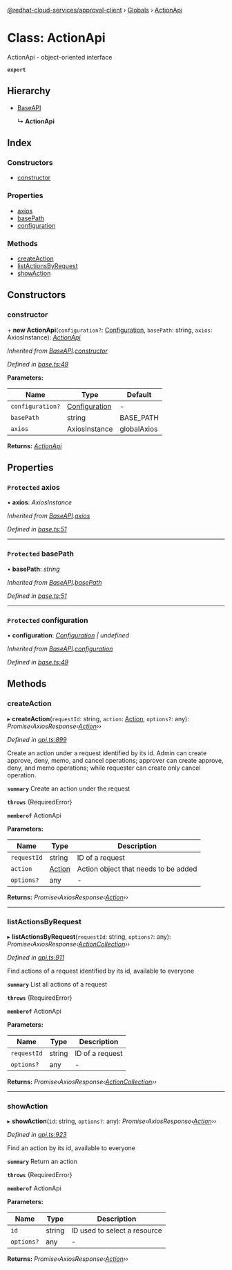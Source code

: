 [@redhat-cloud-services/approval-client](../README.md) › [Globals](../globals.md) › [ActionApi](actionapi.md)

# Class: ActionApi

ActionApi - object-oriented interface

**`export`** 

## Hierarchy

* [BaseAPI](baseapi.md)

  ↳ **ActionApi**

## Index

### Constructors

* [constructor](actionapi.md#constructor)

### Properties

* [axios](actionapi.md#protected-axios)
* [basePath](actionapi.md#protected-basepath)
* [configuration](actionapi.md#protected-configuration)

### Methods

* [createAction](actionapi.md#createaction)
* [listActionsByRequest](actionapi.md#listactionsbyrequest)
* [showAction](actionapi.md#showaction)

## Constructors

###  constructor

\+ **new ActionApi**(`configuration?`: [Configuration](configuration.md), `basePath`: string, `axios`: AxiosInstance): *[ActionApi](actionapi.md)*

*Inherited from [BaseAPI](baseapi.md).[constructor](baseapi.md#constructor)*

*Defined in [base.ts:49](https://github.com/RedHatInsights/javascript-clients.gi/blob/master/packages/approval/base.ts#L49)*

**Parameters:**

Name | Type | Default |
------ | ------ | ------ |
`configuration?` | [Configuration](configuration.md) | - |
`basePath` | string | BASE_PATH |
`axios` | AxiosInstance | globalAxios |

**Returns:** *[ActionApi](actionapi.md)*

## Properties

### `Protected` axios

• **axios**: *AxiosInstance*

*Inherited from [BaseAPI](baseapi.md).[axios](baseapi.md#protected-axios)*

*Defined in [base.ts:51](https://github.com/RedHatInsights/javascript-clients.gi/blob/master/packages/approval/base.ts#L51)*

___

### `Protected` basePath

• **basePath**: *string*

*Inherited from [BaseAPI](baseapi.md).[basePath](baseapi.md#protected-basepath)*

*Defined in [base.ts:51](https://github.com/RedHatInsights/javascript-clients.gi/blob/master/packages/approval/base.ts#L51)*

___

### `Protected` configuration

• **configuration**: *[Configuration](configuration.md) | undefined*

*Inherited from [BaseAPI](baseapi.md).[configuration](baseapi.md#protected-configuration)*

*Defined in [base.ts:49](https://github.com/RedHatInsights/javascript-clients.gi/blob/master/packages/approval/base.ts#L49)*

## Methods

###  createAction

▸ **createAction**(`requestId`: string, `action`: [Action](../interfaces/action.md), `options?`: any): *Promise‹AxiosResponse‹[Action](../interfaces/action.md)››*

*Defined in [api.ts:899](https://github.com/RedHatInsights/javascript-clients.gi/blob/master/packages/approval/api.ts#L899)*

Create an action under a request identified by its id. Admin can create approve, deny, memo, and cancel operations; approver can create approve, deny, and memo operations; while requester can create only cancel operation.

**`summary`** Create an action under the request

**`throws`** {RequiredError}

**`memberof`** ActionApi

**Parameters:**

Name | Type | Description |
------ | ------ | ------ |
`requestId` | string | ID of a request |
`action` | [Action](../interfaces/action.md) | Action object that needs to be added |
`options?` | any | - |

**Returns:** *Promise‹AxiosResponse‹[Action](../interfaces/action.md)››*

___

###  listActionsByRequest

▸ **listActionsByRequest**(`requestId`: string, `options?`: any): *Promise‹AxiosResponse‹[ActionCollection](../interfaces/actioncollection.md)››*

*Defined in [api.ts:911](https://github.com/RedHatInsights/javascript-clients.gi/blob/master/packages/approval/api.ts#L911)*

Find actions of a request identified by its id, available to everyone

**`summary`** List all actions of a request

**`throws`** {RequiredError}

**`memberof`** ActionApi

**Parameters:**

Name | Type | Description |
------ | ------ | ------ |
`requestId` | string | ID of a request |
`options?` | any | - |

**Returns:** *Promise‹AxiosResponse‹[ActionCollection](../interfaces/actioncollection.md)››*

___

###  showAction

▸ **showAction**(`id`: string, `options?`: any): *Promise‹AxiosResponse‹[Action](../interfaces/action.md)››*

*Defined in [api.ts:923](https://github.com/RedHatInsights/javascript-clients.gi/blob/master/packages/approval/api.ts#L923)*

Find an action by its id, available to everyone

**`summary`** Return an action

**`throws`** {RequiredError}

**`memberof`** ActionApi

**Parameters:**

Name | Type | Description |
------ | ------ | ------ |
`id` | string | ID used to select a resource |
`options?` | any | - |

**Returns:** *Promise‹AxiosResponse‹[Action](../interfaces/action.md)››*
